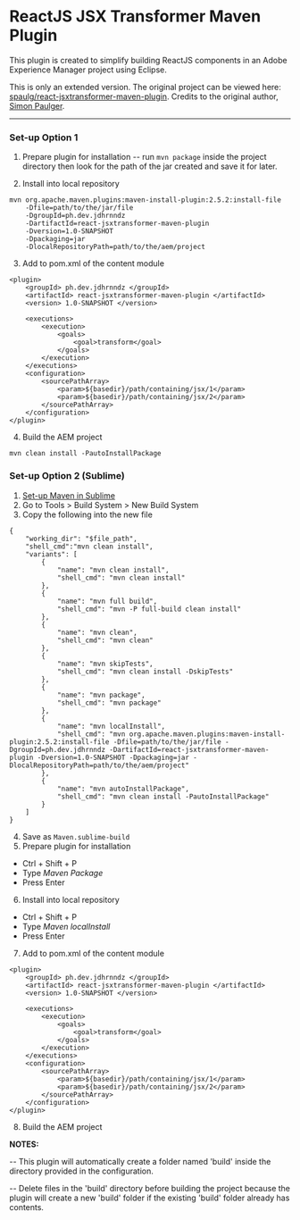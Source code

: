 # ReactJS JSX Transformer Maven Plugin
This plugin is created to simplify building ReactJS components in an Adobe Experience Manager project using Eclipse.

This is only an extended version. The original project can be viewed here: [spaulg/react-jsxtransformer-maven-plugin](https://github.com/spaulg/react-jsxtransformer-maven-plugin).
Credits to the original author, [Simon Paulger](https://github.com/spaulg).

---

### Set-up Option 1

1. Prepare plugin for installation
-- run `mvn package` inside the project directory then look for the path of the jar created and save it for later.

2. Install into local repository
```shell
mvn org.apache.maven.plugins:maven-install-plugin:2.5.2:install-file
    -Dfile=path/to/the/jar/file
    -DgroupId=ph.dev.jdhrnndz
    -DartifactId=react-jsxtransformer-maven-plugin
    -Dversion=1.0-SNAPSHOT
    -Dpackaging=jar
    -DlocalRepositoryPath=path/to/the/aem/project
```

3. Add to pom.xml of the content module
```
<plugin>
    <groupId> ph.dev.jdhrnndz </groupId>
    <artifactId> react-jsxtransformer-maven-plugin </artifactId>
    <version> 1.0-SNAPSHOT </version>

    <executions>
        <execution>
            <goals>
                <goal>transform</goal>
            </goals>
        </execution>
    </executions>
    <configuration>
        <sourcePathArray>
            <param>${basedir}/path/containing/jsx/1</param>
            <param>${basedir}/path/containing/jsx/2</param>
        </sourcePathArray>
    </configuration>
</plugin>
```
4. Build the AEM project
```shell
mvn clean install -PautoInstallPackage
```

### Set-up Option 2 (Sublime)

1. [Set-up Maven in Sublime](https://coderwall.com/p/etesrq/how-to-set-up-maven-in-sublime-text)
2. Go to Tools > Build System > New Build System
3. Copy the following into the new file
```
{
	"working_dir": "$file_path",	
	"shell_cmd":"mvn clean install",
	"variants": [
		{
			"name": "mvn clean install",
			"shell_cmd": "mvn clean install"
		},
		{
			"name": "mvn full build",
			"shell_cmd": "mvn -P full-build clean install"
		},
		{ 
			"name": "mvn clean",
			"shell_cmd": "mvn clean"
		},
		{ 
			"name": "mvn skipTests",
			"shell_cmd": "mvn clean install -DskipTests"
		},
		{
			"name": "mvn package",
			"shell_cmd": "mvn package"
		},
		{
			"name": "mvn localInstall",
			"shell_cmd": "mvn org.apache.maven.plugins:maven-install-plugin:2.5.2:install-file -Dfile=path/to/the/jar/file -DgroupId=ph.dev.jdhrnndz -DartifactId=react-jsxtransformer-maven-plugin -Dversion=1.0-SNAPSHOT -Dpackaging=jar -DlocalRepositoryPath=path/to/the/aem/project"
		},
		{
			"name": "mvn autoInstallPackage",
			"shell_cmd": "mvn clean install -PautoInstallPackage"
		}
	]
}
```
4. Save as `Maven.sublime-build`
5. Prepare plugin for installation
 - Ctrl + Shift + P
 - Type *Maven Package*
 - Press Enter
6. Install into local repository
 - Ctrl + Shift + P
 - Type *Maven localInstall*
 - Press Enter
7. Add to pom.xml of the content module
```
<plugin>
    <groupId> ph.dev.jdhrnndz </groupId>
    <artifactId> react-jsxtransformer-maven-plugin </artifactId>
    <version> 1.0-SNAPSHOT </version>

    <executions>
        <execution>
            <goals>
                <goal>transform</goal>
            </goals>
        </execution>
    </executions>
    <configuration>
        <sourcePathArray>
            <param>${basedir}/path/containing/jsx/1</param>
            <param>${basedir}/path/containing/jsx/2</param>
        </sourcePathArray>
    </configuration>
</plugin>
```
8. Build the AEM project

**NOTES:**

-- This plugin will automatically create a folder named 'build' inside the directory provided in the configuration.

-- Delete files in the 'build' directory before building the project because the plugin will create a new 'build' folder if the existing 'build' folder already has contents.